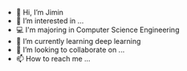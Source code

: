 - 👋 Hi, I’m Jimin
- 👀 I’m interested in ...
- 💻 I'm majoring in Computer Science Engineering
- 🌱 I’m currently learning deep learning
- 💞️ I’m looking to collaborate on ...
- 📫 How to reach me ...

<!---
kjimin0619/kjimin0619 is a ✨ special ✨ repository because its `README.md` (this file) appears on your GitHub profile.
You can click the Preview link to take a look at your changes.
--->
